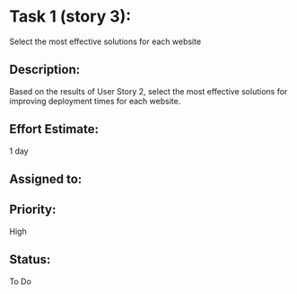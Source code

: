 # Task 1 (story 3): 
Select the most effective solutions for each website

## Description: 
Based on the results of User Story 2, select the most effective solutions for improving deployment times for each website.

## Effort Estimate: 
1 day

## Assigned to:

## Priority: 
High

## Status: 
To Do

